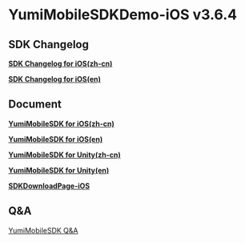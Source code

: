 # YumiMobileSDKDemo-iOS v3.6.4
## SDK Changelog
[**SDK Changelog for iOS(zh-cn)**](https://github.com/yumimobi/YumiMediationSDKDemo-Android/blob/master/SDK%20Changelog/iOS%20SDK%E6%9B%B4%E6%96%B0%E6%97%A5%E5%BF%97.md)

[**SDK Changelog for iOS(en)**](https://github.com/yumimobi/YumiMediationSDKDemo-Android/blob/master/SDK%20Changelog/iOS%20SDK%20Changelog.md)

## Document

[**YumiMobileSDK for iOS(zh-cn)**](https://github.com/yumimobi/YumiMobileSDKDemo-iOS/blob/master/normalDocuments/YumiMobileSDK%20for%20iOS(zh-cn).md)

[**YumiMobileSDK for iOS(en)**](https://github.com/yumimobi/YumiMobileSDKDemo-iOS/blob/master/normalDocuments/YumiMobileSDK%20for%20iOS(en).md)

[**YumiMobileSDK for Unity(zh-cn)**](https://github.com/yumimobi/YumiMediationSDK-Unity/blob/master/source/document/YumiMediationSDK%20for%20Unity(zh-cn).md)

[**YumiMobileSDK for Unity(en)**](https://github.com/yumimobi/YumiMediationSDK-Unity/blob/master/source/document/YumiMediationSDK%20for%20Unity(en).md)

[**SDKDownloadPage-iOS**](https://github.com/yumimobi/YumiMobileSDKDemo-iOS/blob/master/normalDocuments/iOSDownloadPage.md)

## Q&A 
[YumiMobileSDK Q&A](https://github.com/yumimobi/YumiMediationSDKDemo-iOS/blob/master/YumiMediationSDK_QA/YumiMediationSDK_QA.md)